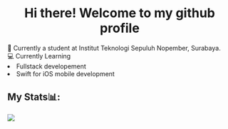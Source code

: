 <h1 align="center">Hi there! Welcome to my github profile</h1>
🔭 Currently a student at Institut Teknologi Sepuluh Nopember, Surabaya.<br>
💻 Currently Learning 
<li> Fullstack developement
<li> Swift for iOS mobile development

<h2>My Stats📊:</h2>

<!-- ![](https://github-readme-stats.vercel.app//api?username=Cruizard&count_private=true&show_icons=true&theme=synthwave&hide_border=false)
![](https://github-readme-streak-stats.herokuapp.com/?user=Cruizard&theme=synthwave&hide_border=false)  --> <! --uncomment when uh... secure :D-- >
![](https://github-readme-stats.vercel.app/api/top-langs/?username=nox1d&theme=synthwave&hide_border=false&include_all_commits=true&count_private=true&layout=compact)



<!--

- 🔭 I’m currently working on ...
- 🌱 I’m currently learning ...
- 👯 I’m looking to collaborate on ...
- 🤔 I’m looking for help with ...
- 💬 Ask me about ...
- 📫 How to reach me: ...
- 😄 Pronouns: ...
- ⚡ Fun fact: ...
-->

